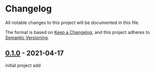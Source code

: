 # Changelog
All notable changes to this project will be documented in this file.

The format is based on [Keep a Changelog](https://keepachangelog.com/en/1.0.0/),
and this project adheres to [Semantic Versioning](https://semver.org/spec/v2.0.0.html).



## [0.1.0] - 2021-04-17
[0.1.0]:    https://github.com/rokucommunity/brighterscript/compare/204ff2955eb1670a36cbbfd4aa87b33549e39889...v0.1.0
initial project add
